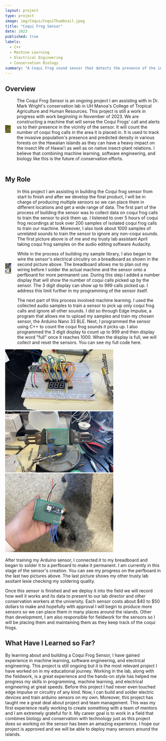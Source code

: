 ```yaml
---
layout: project
type: project
image: img/Coqui/CoquiThumbnail.jpeg
title: "Coqui Frog Sensor"
date: 2023
published: true
labels:
  - C++
  - Machine Learning
  - Electrical Engineering
  - Conservation Biology
summary: "A Coqui Frog sound sensor that detects the presence of the invasive species."
---
```


## Overview
<div style="display: flex; align-items: center;">
  <div style="margin-right: 20px;">
    <img width="200px" src="../img/Coqui/Coqui.jpg" alt="Coqui Frog">
  </div>
  <div>
    The Coqui Frog Sensor is an ongoing project I am assisting with in Dr. Mark Wright's conservation lab in UH Manoa's College of Tropical Agriculture and Human Resources. This project is still a work in progress with work beginning in November of 2023. We are constructing a machine that will sense the Coqui Frogs' call and alerts us to their presence in the vicinity of the sensor. It will count the number of coqui frog calls in the area it is placed in. It is used to track the invasive population's presence and predicted density in various forests on the Hawaiian islands as they can have a heavy impact on the insect life of Hawai'i as well as on native insect-plant relations. I believe that combining machine learning, software engineering, and biology like this is the future of conservation efforts.
  </div>
</div>

<br>

## My Role
<div style="display: flex; align-items: center;">
  <div style="margin-right: 20px;">
    <img width="200px" src="../img/Coqui/April.jpeg" alt="April and me">
  </div>
  <div>
    In this project I am assisting in building the Coqui frog sensor from start to finish and after we develop the final product, I will be in charge of producing multiple sensors so we can place them in different locations and get a wide range of data. The first part of the process of building the sensor was to collect data on coqui frog calls to train the sensor to pick them up. I listened to over 5 hours of coqui frog recordings at took over 200 samples of isolated coqui frog calls to train our machine. Moreover, I also took about 1000 samples of unrelated sounds to train the sensor to ignore any non-coqui sounds. The first picture above is of me and my trusty lab assistant April taking coqui frog samples on the audio editing software Audacity.

While in the process of building my sample library, I also began to wire the sensor's electrical circuitry on a breadboard as shown in the second picture above. The breadboard allows me to plan out my wiring before I solder the actual machine and the sensor onto a perfboard for more permanent use. During this step I added a number display that will show the number of coqui calls picked up by the sensor. The 3 digit display can show up to 999 calls picked up. I address this limit further in my programming of the sensor itself.

The next part of this process involved machine learning. I used the collected audio samples to train a sensor to pick up only coqui frog calls and ignore all other sounds. I did so through Edge Impulse, a program that allows me to upload my samples and train my chosen sensor, the Arduino Nano 33 BLE. Next, I programmed the sensor using C++ to count the coqui frog sounds it picks up. I also programmed the 3 digit display to count up to 999 and then display the word "full" once it reaches 1000. When the display is full, we will collect and reset the sensors. You can see my full code here.
  </div>
</div>

<div class="text-center p-4">
    <img width="350px" src="../img/Coqui/CoquiBreadBoard.jpeg" class="img-thumbnail" >
    <img width="350px" src="../img/Coqui/PerfBoard.jpeg" class="img-thumbnail" >
    <img width="350px" src="../img/Coqui/SensorLexie.jpeg" class="img-thumbnail" >
</div>

After training my Arduino sensor, I connected it to my breadboard and began to solder it to a perfboard to make it permanent. I am currently in this stage of the sensor's creation. You can see my progress on the perfboard in the last two pictures above. The last picture shows my other trusty lab assitant lexie checking my soldering quality.

Once this sensor is finished and we deploy it into the field we will record how well it works and its data to present to our lab director and other conservation workers at the university. Each sensor costs about $40 to $50 dollars to make and hopefully with approval I will begin to produce more sensors so we can place them in many places around the islands. Other than development, I am also responsible for fieldwork for the sensors so I will be placing them and maintaining them as they keep track of the coqui frogs. 

## What Have I Learned so Far?
By learning about and building a Coqui Frog Sensor, I have gained experience in machine learning, software engineering, and electrical engineering. This project is still ongoing but it is the most relevant project I have worked on in my educational journey. Working in the lab, along with the fieldwork, is a great experience and the hands-on style has helped me progress my skills in programming, machine learning, and electrical engineering at great speeds. Before this project I had never even touched edge impulse or circuitry of any kind. Now, I can build and solder electric devices and train arduino sensors on my own. Moreover, this project has taught me a great deal about project and team management. This was my first experience really working to create something with a team of mentors and I am extremely grateful for it. My career goal is to work in a field that combines biology and conservation with technology just as this project does so working on the sensor has been an amazing experience. I hope our project is approved and we will be able to deploy many sensors around the islands. 
